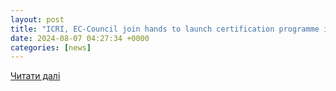 ```yaml
---
layout: post
title: "ICRI, EC-Council join hands to launch certification programme in Ethical Hacking and Cybersecurity, details here"
date: 2024-08-07 04:27:34 +0000
categories: [news]
---
```


[Читати далі](https://www.msn.com/en-in/news/India/icri-ec-council-join-hands-to-launch-certification-programme-in-ethical-hacking-and-cybersecurity-details-here/ar-AA1ogzuq)
